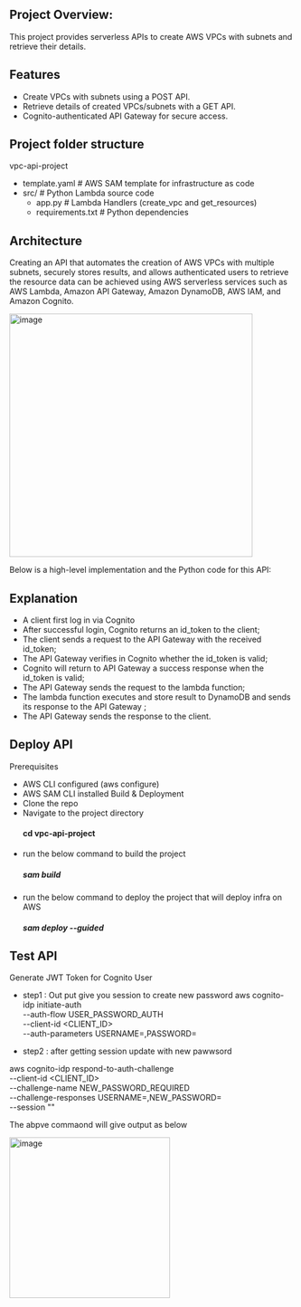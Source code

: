 ## Project Overview: 

This project provides serverless APIs to create AWS VPCs with subnets and retrieve their details.

## Features
- Create VPCs with subnets using a POST API.
- Retrieve details of created VPCs/subnets with a GET API.
- Cognito-authenticated API Gateway for secure access.

## Project folder structure
vpc-api-project
 - template.yaml         # AWS SAM template for infrastructure as code
 - src/                  # Python Lambda source code
    - app.py            # Lambda Handlers (create_vpc and get_resources)
    - requirements.txt  # Python dependencies


## Architecture
Creating an API that automates the creation of AWS VPCs with multiple subnets, securely stores results, and allows authenticated users to retrieve the resource data can be achieved using AWS serverless services such as AWS Lambda, Amazon API Gateway, Amazon DynamoDB, AWS IAM, and Amazon Cognito.


  <img width="430" alt="image" src="https://github.com/user-attachments/assets/124f475c-5b9d-4fb1-b7bf-75b3d5640bc8" />



                


Below is a high-level implementation and the Python code for this API:

## Explanation
- A client first log in via Cognito
- After successful login, Cognito returns an id_token to the client;
- The client sends a request to the API Gateway with the received id_token;
- The API Gateway verifies in Cognito whether the id_token is valid;
- Cognito will return to API Gateway a success response when the id_token is valid;
- The API Gateway sends the request to the lambda function;
- The lambda function executes and store result to DynamoDB and sends its response to the API Gateway ;
- The API Gateway sends the response to the client.

## Deploy API
Prerequisites
- AWS CLI configured (aws configure)
- AWS SAM CLI installed
Build & Deployment
- Clone the repo
- Navigate to the project directory
  #### cd vpc-api-project
- run the below command to build the project
  #####  sam build
- run the below command to deploy the project that will deploy infra on AWS
  #####  sam deploy --guided
## Test API
Generate JWT Token for Cognito User
- step1 : Out put give you session to create new password
aws cognito-idp initiate-auth \
  --auth-flow USER_PASSWORD_AUTH \
  --client-id <CLIENT_ID> \
  --auth-parameters USERNAME=<USERNAME>,PASSWORD=<PASSWORD>
  
 - step2 : after getting session update with new pawwsord
   
aws cognito-idp respond-to-auth-challenge \
  --client-id <CLIENT_ID> \
  --challenge-name NEW_PASSWORD_REQUIRED \
  --challenge-responses USERNAME=<USERNAME>,NEW_PASSWORD=<NewSecurePassword> \
  --session "<session-string>"

 The abpve commaond will give output as below
 
 <img width="284" alt="image" src="https://github.com/user-attachments/assets/5996037c-cf28-4650-b354-d04137fcb5fa" />


